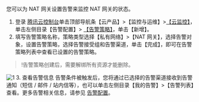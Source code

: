 您可以为 NAT 网关设置告警来监控 NAT 网关的状态。
1.	登录 [腾讯云控制台](https://console.cloud.tencent.com/)单击顶部导航条【云产品】>【监控与运维】>[【云监控】](https://console.cloud.tencent.com/monitor/overview)，单击左侧目录【告警配置】> [【告警策略】](https://console.cloud.tencent.com/monitor/policylist)，单击【新增】。
2. 填写告警策略名称，策略类型选择【私有网络】>【NAT 网关】，选择告警对象，设置告警策略，选择告警接受组和告警渠道，单击【完成】，即可在告警策略列表中查看已设置的告警策略。
>!告警策略创建后，需要解绑所有资源才能删除。
>
 ![1](https://main.qcloudimg.com/raw/4adfb60a91722bf4bf9b8c42310fe6ab.png)
3. 查看告警信息
告警条件被触发后，您将通过已选择的告警渠道接收到告警通知（短信 / 邮件 / 站内信等），也可以单击左侧目录【我的告警】>【告警列表】查看。更多告警相关信息，请参见  [告警配置](https://cloud.tencent.com/doc/product/248/1073)。
